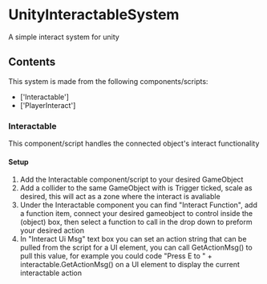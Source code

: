 # UnityInteractableSystem
A simple interact system for unity

## Contents

This system is made from the following components/scripts:
- ['Interactable']
- ['PlayerInteract']

### Interactable

This component/script handles the connected object's interact functionality

#### Setup
1. Add the Interactable component/script to your desired GameObject
2. Add a collider to the same GameObject with is Trigger ticked, scale as desired, this will act as a zone where the interact is avaliable
3. Under the Interactable component you can find "Interact Function", add a function item, connect your desired gameobject to control inside the (object) box, then select a function to call in the drop down to preform your desired action
4. In "Interact Ui Msg" text box you can set an action string that can be pulled from the script for a UI element, you can call GetActionMsg() to pull this value, for example you could code "Press E to " + interactable.GetActionMsg() on a UI element to display the current interactable action
